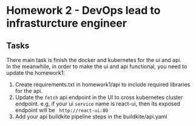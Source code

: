 # Homework 2 - DevOps lead to infrasturcture engineer

## Tasks
There main task is finish the docker and kubernetes for the ui and api. \
In the meanwhile, in order to make the ui and api functional, you need to
update the homework1:

1. Create requirements.txt in homework1/api to include required libraries for
the api.
2. Update the `fetch` api endpoint in the UI to cross kubernetes cluster endpoint.
e.g, if your ui `service` name is react-ui, then its exposed endpoint will be ` http://react-ui:80`
3. Add your api buildkite pipeline steps in the buildkite/api.yaml